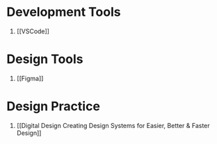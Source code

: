 # Development Tools
1. [[VSCode]]

# Design Tools
1. [[Figma]]

# Design Practice
1. [[Digital Design Creating Design Systems for Easier, Better & Faster Design]]